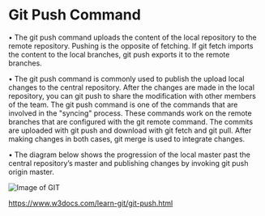 # Git Push Command


•	The git push command uploads the content of the local repository to the remote repository. Pushing is the opposite of fetching. If git fetch imports the content to the local branches, git push exports it to the remote branches.


•	The git push command is commonly used to publish the upload local changes to the central repository. After the changes are made in the local repository, you can git push to share the modification with other members of the team. The git push command is one of the commands that are involved in the "syncing" process. These commands work on the remote branches that are configured with the git remote command. The commits are uploaded with git push and download with git fetch and git pull. After making changes in both cases, git merge is used to integrate changes.

•	The diagram below shows the progression of the local master past the central repository’s master and publishing changes by invoking git push origin master.

![Image of GIT]( https://www.w3docs.com/uploads/media/default/0001/03/55580ba2836077b920dca1d8f9c1f0def23f7a43.png) 


https://www.w3docs.com/learn-git/git-push.html


